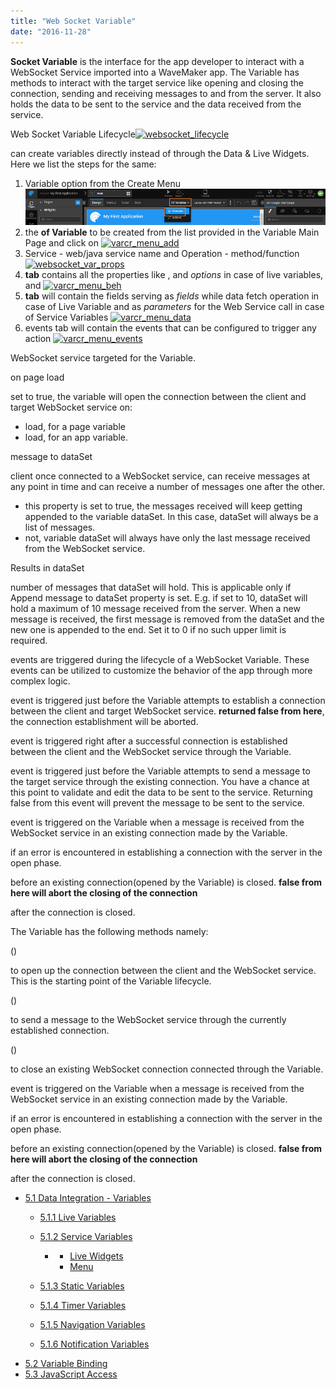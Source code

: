 ```yaml
---
title: "Web Socket Variable"
date: "2016-11-28"
---
```


**Socket Variable** is the interface for the app developer to interact with a WebSocket Service imported into a WaveMaker app. The Variable has methods to interact with the target service like opening and closing the connection, sending and receiving messages to and from the server. It also holds the data to be sent to the service and the data received from the service.

Web Socket Variable Lifecycle[![websocket_lifecycle](../assets/websocket_lifecycle.png)](../assets/websocket_lifecycle.png)

can create variables directly instead of through the Data & Live Widgets. Here we list the steps for the same:

1. Variable option from the Create Menu [![Var_create](../assets/Var_create.png)](../assets/Var_create.png)
2. the **of Variable** to be created from the list provided in the Variable Main Page and click on [![varcr_menu_add](../assets/varcr_menu_add.png)](../assets/varcr_menu_add.png)
3. Service - web/java service name and Operation - method/function [![websocket_var_props](../assets/websocket_var_props.png)](../assets/websocket_var_props.png)
4. **tab** contains all the properties like , and _options_ in case of live variables, and [![varcr_menu_beh](../assets/varcr_menu_beh.png)](../assets/varcr_menu_beh.png)
5. **tab** will contain the fields serving as _fields_ while data fetch operation in case of Live Variable and as _parameters_ for the Web Service call in case of Service Variables [![varcr_menu_data](../assets/varcr_menu_data.png)](../assets/varcr_menu_data.png)
6. events tab will contain the events that can be configured to trigger any action [![varcr_menu_events](../assets/varcr_menu_events.png)](../assets/varcr_menu_events.png)

WebSocket service targeted for the Variable.

on page load

set to true, the variable will open the connection between the client and target WebSocket service on:

- load, for a page variable
- load, for an app variable.

message to dataSet

client once connected to a WebSocket service, can receive messages at any point in time and can receive a number of messages one after the other.

- this property is set to true, the messages received will keep getting appended to the variable dataSet. In this case, dataSet will always be a list of messages.
- not, variable dataSet will always have only the last message received from the WebSocket service.

Results in dataSet

number of messages that dataSet will hold. This is applicable only if Append message to dataSet property is set. E.g. if set to 10, dataSet will hold a maximum of 10 message received from the server. When a new message is received, the first message is removed from the dataSet and the new one is appended to the end. Set it to 0 if no such upper limit is required.

events are triggered during the lifecycle of a WebSocket Variable. These events can be utilized to customize the behavior of the app through more complex logic.

event is triggered just before the Variable attempts to establish a connection between the client and target WebSocket service. **returned false from here**, the connection establishment will be aborted.

event is triggered right after a successful connection is established between the client and the WebSocket service through the Variable.

event is triggered just before the Variable attempts to send a message to the target service through the existing connection. You have a chance at this point to validate and edit the data to be sent to the service. Returning false from this event will prevent the message to be sent to the service.

event is triggered on the Variable when a message is received from the WebSocket service in an existing connection made by the Variable.

if an error is encountered in establishing a connection with the server in the open phase.

before an existing connection(opened by the Variable) is closed. **false from here will abort the closing of the connection**

after the connection is closed.

The Variable has the following methods namely:

()

to open up the connection between the client and the WebSocket service. This is the starting point of the Variable lifecycle.

()

to send a message to the WebSocket service through the currently established connection.

()

to close an existing WebSocket connection connected through the Variable.

event is triggered on the Variable when a message is received from the WebSocket service in an existing connection made by the Variable.

if an error is encountered in establishing a connection with the server in the open phase.

before an existing connection(opened by the Variable) is closed. **false from here will abort the closing of the connection**

after the connection is closed.

- [5.1 Data Integration - Variables](/learn/app-development/variables/data-integration/)
    - [5.1.1 Live Variables](/learn/variables/live-variable/)
    - [5.1.2 Service Variables](/learn/variables/service-variable/)
        - [](#creation)
            - [Live Widgets](#widgets)
            - [Menu](#menu)
        
    - [5.1.3 Static Variables](/learn/app-development/variables/static-variable/)
    - [5.1.4 Timer Variables](/learn/app-development/variables/timer-variable/)
    - [5.1.5 Navigation Variables](/learn/app-development/variables/navigation-variable/)
    - [5.1.6 Notification Variables](/learn/app-development/variables/notification-variable/)
- [5.2 Variable Binding](/learn/app-development/variables/variable-binding/)
- [5.3 JavaScript Access](/learn/app-development/variables/accessing-elements-via-javascript/)
